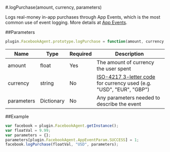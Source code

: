 #.logPurchase(amount, currency, parameters)

Logs real-money in-app purchases through App Events, which is the most common use of event logging. More details at [App Events](http://developers.facebook.com/docs/platforminsights/appevents).

##Parameters

```javascript
plugin.FacebookAgent.prototype.logPurchase = function(amount, currency, parameters){}
```

|Name|Type|Required|Description|
|----|----|--------|-----------|
|amount|float|Yes|The amount of currency the user spent|
|currency|string|No|[ISO-4217 3-letter code](http://en.wikipedia.org/wiki/ISO_4217) for currency used (e.g. "USD", "EUR", "GBP")|
|parameters|Dictionary|No|Any parameters needed to describe the event|


##Example

```javascript
var facebook = plugin.FacebookAgent.getInstance();
var floatVal = 9.99;
var parameters = {};
parameters[plugin.FacebookAgent.AppEventParam.SUCCESS] = 1;
facebook.logPurchase(floatVal, "USD", parameters);
```

